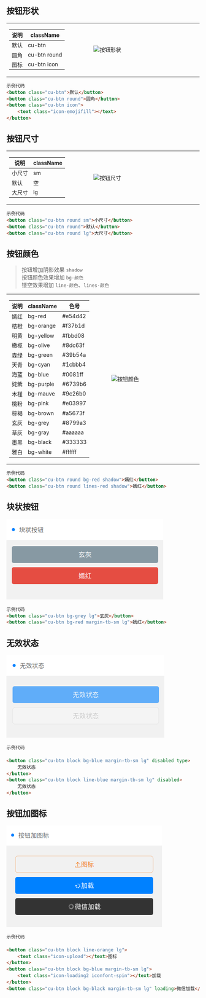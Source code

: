 ## 按钮形状

<table>
    <tr>
        <td width="20%">
            <table>
                <thead>
                    <tr>
                        <th>说明</th>
                        <th>className</th>
                    </tr>
                </thead>
            <tr>
                <td>默认</td>
                <td>cu-btn</td>
            </tr>
            <tr>
                <td>圆角</td>
                <td>cu-btn round</td>
            </tr>
            <tr>
                <td>图标</td>
                <td>cu-btn icon</td>
            </tr>
            </table>
        </td>
        <td width="30%" height="100%">
            <img src="https://omycli.github.io/wuc-docs/_image/btn-type.png" alt="按钮形状" />
        </td>
    </tr>
</table>

```html
示例代码
<button class="cu-btn">默认</button>
<button class="cu-btn round">圆角</button>
<button class="cu-btn icon">
    <text class="icon-emojifill"></text>
</button>
```

## 按钮尺寸

<table>
    <tr>
        <td width="20%">
            <table>
                <thead>
                    <tr>
                        <th>说明</th>
                        <th>className</th>
                    </tr>
                </thead>
            <tr>
                <td>小尺寸</td>
                <td>sm</td>
            </tr>
            <tr>
                <td>默认</td>
                <td>空</td>
            </tr>
            <tr>
                <td>大尺寸</td>
                <td>lg</td>
            </tr>
            </table>
        </td>
        <td width="30%" height="100%">
            <img src="https://omycli.github.io/wuc-docs/_image/btn-size.png" alt="按钮尺寸" />
        </td>
    </tr>
</table>

```html
示例代码
<button class="cu-btn round sm">小尺寸</button>
<button class="cu-btn round">默认</button>
<button class="cu-btn round lg">大尺寸</button>
```

## 按钮颜色

> 按钮增加阴影效果 `shadow`  
> 按钮颜色效果增加 `bg-颜色`  
> 镂空效果增加 `line-颜色`、`lines-颜色`

<table>
    <tr>
        <td width="20%">
            <table>
                <thead>
                    <tr>
                        <th>说明</th>
                        <th>className</th>
                        <th>色号</th>
                    </tr>
                </thead>
            <tr>
                <td>嫣红</td>
                <td>bg-red</td>
                <td>#e54d42</td>
            </tr>
            <tr>
                <td>桔橙</td>
                <td>bg-orange</td>
                <td>#f37b1d</td>
            </tr>
            <tr>
                <td>明黄</td>
                <td>bg-yellow</td>
                <td>#fbbd08</td>
            </tr>
            <tr>
                <td>橄榄</td>
                <td>bg-olive</td>
                <td>#8dc63f</td>
            </tr>
            <tr>
                <td>森绿</td>
                <td>bg-green</td>
                <td>#39b54a</td>
            </tr>
            <tr>
                <td>天青</td>
                <td>bg-cyan</td>
                <td>#1cbbb4</td>
            </tr>
            <tr>
                <td>海蓝</td>
                <td>bg-blue</td>
                <td>#0081ff</td>
            </tr>
            <tr>
                <td>姹紫</td>
                <td>bg-purple</td>
                <td>#6739b6</td>
            </tr>
            <tr>
                <td>木槿</td>
                <td>bg-mauve</td>
                <td>#9c26b0</td>
            </tr>
            <tr>
                <td>桃粉</td>
                <td>bg-pink</td>
                <td>#e03997</td>
            </tr>
            <tr>
                <td>棕褐</td>
                <td>bg-brown</td>
                <td>#a5673f</td>
            </tr>
            <tr>
                <td>玄灰</td>
                <td>bg-grey</td>
                <td>#8799a3</td>
            </tr>
            <tr>
                <td>草灰</td>
                <td>bg-gray</td>
                <td>#aaaaaa</td>
            </tr>
            <tr>
                <td>墨黑</td>
                <td>bg-black</td>
                <td>#333333</td>
            </tr>
            <tr>
                <td>雅白</td>
                <td>bg-white</td>
                <td>#ffffff</td>
            </tr>
            </table>
        </td>
        <td width="30%" height="100%">
            <img src="https://omycli.github.io/wuc-docs/_image/btn-color.png" alt="按钮颜色" />
        </td>
    </tr>
</table>

```html
示例代码
<button class="cu-btn round bg-red shadow">嫣红</button>
<button class="cu-btn round lines-red shadow">嫣红</button>
```

## 块状按钮

![块状按钮](../_image/btn-block.png)

```html
示例代码
<button class="cu-btn bg-grey lg">玄灰</button>
<button class="cu-btn bg-red margin-tb-sm lg">嫣红</button>
```

## 无效状态

![无效状态](../_image/btn-disabled.png)

```html
示例代码

<button class="cu-btn block bg-blue margin-tb-sm lg" disabled type>
    无效状态
</button>
<button class="cu-btn block line-blue margin-tb-sm lg" disabled>
    无效状态
</button>
```

## 按钮加图标

![按钮加图标](../_image/btn-icon.png)

```html
示例代码

<button class="cu-btn block line-orange lg">
    <text class="icon-upload"></text>图标
</button>
<button class="cu-btn block bg-blue margin-tb-sm lg">
    <text class="icon-loading2 iconfont-spin"></text>加载
</button>
<button class="cu-btn block bg-black margin-tb-sm lg" loading>微信加载</button>
```
